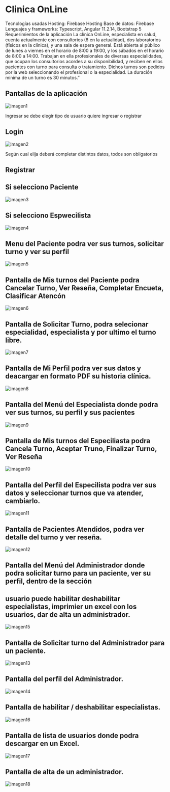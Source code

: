 # Clinica OnLine

Tecnologías usadas
Hosting: Firebase Hosting
Base de datos: Firebase
Lenguajes y frameworks: Typescript, Angular 11.2.14, Bootstrap 5
Requerimientos de la aplicación
La clínica OnLine, especialista en salud, cuenta actualmente con consultorios (6 en la actualidad), dos laboratorios (físicos en la clínica), y una sala de espera general. Está abierta al público de lunes a viernes en el horario de 8:00 a 19:00, y los sábados en el horario de 8:00 a 14:00. Trabajan en ella profesionales de diversas especialidades, que ocupan los consultorios acordes a su disponibilidad, y reciben en ellos pacientes con turno para consulta o tratamiento. Dichos turnos son pedidos por la web seleccionando el profesional o la especialidad. La duración mínima de un turno es 30 minutos.”


## Pantallas de la aplicación

![imagen1](https://github.com/coarasaw/HNPM/assets/17881150/5ef2de99-d94f-43f4-a3c3-b505abb982e6)

Ingresar se debe elegir tipo de usuario quiere ingresar o registrar

## Login

![imagen2](https://github.com/coarasaw/HNPM/assets/17881150/4d0bc72b-8962-4f9d-92e4-4d8d00fa6028)

Según cual elija deberá completar distintos datos, todos son obligatorios 

## Registrar

## Si selecciono Paciente

![imagen3](https://github.com/coarasaw/HNPM/assets/17881150/e4d62f48-2560-4b20-b452-167e5e4cc700)

## Si selecciono Espwecilista

![imagen4](https://github.com/coarasaw/HNPM/assets/17881150/190d25e5-4e6f-4b13-bc04-83f5cd5c41be)

## Menu del Paciente podra ver sus turnos, solicitar turno y ver su perfil
![imagen5](https://github.com/coarasaw/HNPM/assets/17881150/fe1b0da8-9826-41e5-90b9-59d04e43c2d8)

## Pantalla de Mis turnos del Paciente podra Cancelar Turno, Ver Reseña, Completar Encueta, Clasificar Atencón
![imagen6](https://github.com/coarasaw/HNPM/assets/17881150/3d007b0c-a606-4355-bfcc-589e01c261bd)

## Pantalla de Solicitar Turno, podra selecionar especialidad, especialista y por ultimo el turno libre.
![imagen7](https://github.com/coarasaw/HNPM/assets/17881150/5aecde02-a398-47a4-a052-3cff152e645b)

## Pantalla de Mi Perfil podra ver sus datos y deacargar en formato PDF su historia clínica.
![imagen8](https://github.com/coarasaw/HNPM/assets/17881150/d674ffd9-03bd-4183-8d92-8a3755d2532e)

## Pantalla del Menú del Especialista donde podra ver sus turnos, su perfil y sus pacientes
![imagen9](https://github.com/coarasaw/HNPM/assets/17881150/b3d74de1-ad3e-4e65-9562-82d9d4b3133d)

## Pantalla de Mis turnos del Especiliasta podra Cancela Turno, Aceptar Truno, Finalizar Turno, Ver Reseña 
![imagen10](https://github.com/coarasaw/HNPM/assets/17881150/c96d3c0e-2e85-4cae-8bec-80d78fb621aa)

## Pantalla  del Perfil del Especilista podra ver sus datos y seleccionar turnos que va atender, cambiarlo.
![imagen11](https://github.com/coarasaw/HNPM/assets/17881150/4235a9cf-9d1b-4c51-a63d-3c823260a3db)

## Pantalla de Pacientes Atendidos, podra ver detalle del turno y ver reseña.
![imagen12](https://github.com/coarasaw/HNPM/assets/17881150/4e48f350-f11d-4ae3-81ab-4475268c8e36)

## Pantalla del Menú del Administrador donde podra solicitar turno para un paciente, ver su perfil, dentro de la sección
## usuario puede habilitar deshabilitar especialistas, imprimier un excel con los usuarios, dar de alta un  administrador.
![imagen15](https://github.com/coarasaw/HNPM/assets/17881150/0d7c0eeb-d043-48f4-9aa7-be74d4e9c5f0)

## Pantalla de Solicitar turno del Administrador para un paciente.
![imagen13](https://github.com/coarasaw/HNPM/assets/17881150/b3030fd5-ed62-4584-a665-29a6dcf8c883)

## Pantalla del perfil del Administrador.
![imagen14](https://github.com/coarasaw/HNPM/assets/17881150/8fb7fdab-92d6-4369-a0d2-8aa3f08e9b3d)

## Pantalla de habilitar /  deshabilitar especialistas.
![imagen16](https://github.com/coarasaw/HNPM/assets/17881150/a2eaf9cf-21cd-4501-b36c-82078ac21724)

## Pantalla de lista de usuarios donde podra descargar en un Excel.
![imagen17](https://github.com/coarasaw/HNPM/assets/17881150/4816946d-06d2-4ba8-9a57-c29797aa1e43)

## Pantalla de alta de un administrador.
 ![imagen18](https://github.com/coarasaw/HNPM/assets/17881150/168f68bc-2045-4ded-856a-3ebddb89e16c)
